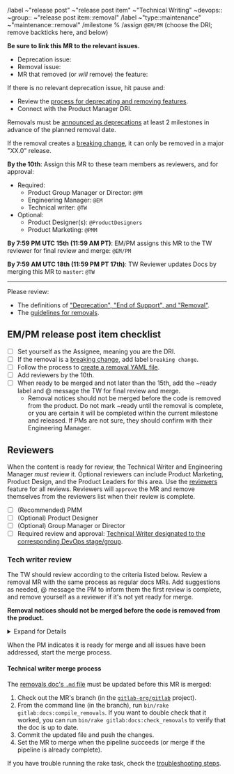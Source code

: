 <!-- Set the correct label and milestone using autocomplete for guidance. Please @mention only the DRI(s) for each stage or group rather than an entire department. -->

/label ~"release post" ~"release post item" ~"Technical Writing" ~devops:: ~group:: ~"release post item::removal"
/label ~"type::maintenance" ~"maintenance::removal"
/milestone %
/assign `@EM/PM` (choose the DRI; remove backticks here, and below)

**Be sure to link this MR to the relevant issues.**

- Deprecation issue:
- Removal issue:
- MR that removed (or _will_ remove) the feature:

If there is no relevant deprecation issue, hit pause and:

- Review the [process for deprecating and removing features](https://about.gitlab.com/handbook/product/gitlab-the-product/#process-for-deprecating-and-removing-a-feature).
- Connect with the Product Manager DRI.

Removals must be [announced as deprecations](https://about.gitlab.com/handbook/marketing/blog/release-posts/#deprecations) at least 2 milestones in advance of the planned removal date.

If the removal creates a [breaking change](https://about.gitlab.com/handbook/product/gitlab-the-product/#deprecations-removals-and-breaking-changes), it can only be removed in a major "XX.0" release.

**By the 10th**: Assign this MR to these team members as reviewers, and for approval:

- Required:
  - Product Group Manager or Director: `@PM`
  - Engineering Manager: `@EM`
  - Technical writer: `@TW`
- Optional:
  - Product Designer(s): `@ProductDesigners`
  - Product Marketing: `@PMM`

**By 7:59 PM UTC 15th (11:59 AM PT)**: EM/PM assigns this MR to the TW reviewer for final review and merge: `@EM/PM`

**By 7:59 AM UTC 18th (11:59 PM PT 17th)**: TW Reviewer updates Docs by merging this MR to `master`: `@TW`

---

Please review:

- The definitions of ["Deprecation", "End of Support", and "Removal"](https://docs.gitlab.com/ee/development/deprecation_guidelines/#terminology).
- The [guidelines for removals](https://about.gitlab.com/handbook/marketing/blog/release-posts/#removals).

## EM/PM release post item checklist

- [ ] Set yourself as the Assignee, meaning you are the DRI.
- [ ] If the removal is a [breaking change](https://about.gitlab.com/handbook/product/gitlab-the-product/#breaking-change), add label `breaking change`.
- [ ] Follow the process to [create a removal YAML file](https://about.gitlab.com/handbook/marketing/blog/release-posts/#creating-a-removal-entry).
- [ ] Add reviewers by the 10th.
- [ ] When ready to be merged and not later than the 15th, add the ~ready label and @ message the TW for final review and merge.
  - Removal notices should not be merged before the code is removed from the product. Do not mark ~ready until the removal is complete, or you are certain it will be completed within the current milestone and released. If PMs are not sure, they should confirm with their Engineering Manager.

## Reviewers

When the content is ready for review, the Technical Writer and Engineering Manager _must_
review it. Optional reviewers can include Product Marketing, Product Design, and the Product Leaders
for this area. Use the
[reviewers](https://docs.gitlab.com/ee/user/project/merge_requests/reviews/)
feature for all reviews. Reviewers will `approve` the MR and remove themselves from the reviewers list when their review is complete.

- [ ] (Recommended) PMM
- [ ] (Optional) Product Designer
- [ ] (Optional) Group Manager or Director
- [ ] Required review and approval: [Technical Writer designated to the corresponding DevOps stage/group](https://about.gitlab.com/handbook/product/ux/technical-writing/#assignments).

### Tech writer review

The TW should review according to the criteria listed below. Review a removal MR
with the same process as regular docs MRs. Add suggestions as needed, @ message
the PM to inform them the first review is complete, and remove
yourself as a reviewer if it's not yet ready for merge.

**Removal notices should not be merged before the code is removed from the product.**

<details>
<summary>Expand for Details</summary>

- [ ] Title:
  - Length limit: 7 words (not including articles or prepositions).
  - Capitalization: ensure the title is [sentence cased](https://design.gitlab.com/content/punctuation#case).
- [ ] Consistency:
  - Ensure that all resources (docs, removal, etc.) refer to the feature with the same term / feature name.
- [ ] Content:
  - Make sure the removal is accurate based on your understanding. Look for typos or grammar mistakes. Work with PM and PMM to ensure a consistent GitLab style and tone for messaging, based on other features and removals.
  - Review use of whitespace and bullet lists. Will the removal item be easily scannable when published? Consider adding line breaks or breaking content into bullets if you have more than a few sentences.
  - Make sure there aren't acronyms readers may not understand per <https://about.gitlab.com/handbook/communication/#writing-style-guidelines>.
- [ ] Links:
  - All links must be full URLs, as the removal YAML files are used in multiple projects. Do not use relative links. The generated doc is an exception to the relative link rule and currently uses absolute links only.
  - Make sure all links and anchors are correct. Do not link to the H1 (top) anchor on a docs page.
- [ ] Code. Make sure any included code is wrapped in code blocks.
- [ ] Capitalization. Make sure to capitalize feature names. Stay consistent with the Documentation Style Guidance on [Capitalization](https://docs.gitlab.com/ee/development/documentation/styleguide.html#capitalization).
- [ ] Blank spaces. Remove unnecessary spaces (end of line spaces, double spaces, extra blank lines, and lines with only spaces).

</details>

When the PM indicates it is ready for merge and all issues have been addressed, start the merge process.

#### Technical writer merge process

The [removals doc's `.md` file](https://gitlab.com/gitlab-org/gitlab/blob/master/doc/update/removals.md)
must be updated before this MR is merged:

1. Check out the MR's branch (in the [`gitlab-org/gitlab`](https://gitlab.com/gitlab-org/gitlab) project).
1. From the command line (in the branch), run `bin/rake gitlab:docs:compile_removals`.
   If you want to double check that it worked, you can run `bin/rake gitlab:docs:check_removals`
   to verify that the doc is up to date.
1. Commit the updated file and push the changes.
1. Set the MR to merge when the pipeline succeeds (or merge if the pipeline is already complete).

If you have trouble running the rake task, check the [troubleshooting steps](https://about.gitlab.com/handbook/marketing/blog/release-posts/#deprecation-rake-task-troubleshooting).
